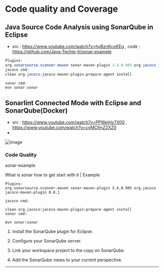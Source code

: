 # Code quality and Coverage

## Java Source Code Analysis using SonarQube in Eclipse 
- src : https://www.youtube.com/watch?v=hyBznKcoKEg  , code : https://github.com/Java-Techie-jt/sonar-example
```java
Plugins:
org.sonarsource.scanner.maven sonar-maven-plugin 3.4.0.905 org.jacoco jacoco-maven-plugin 0.8.1
jacoco cmd:
clean org.jacoco:jacoco-maven-plugin:prepare-agent install

sonar cmd:
mvn sonar:sonar
```

## Sonarlint Connected Mode with Eclipse and SonarQube(Docker) 
 - src : https://www.youtube.com/watch?v=PPWeiHz7X00 , https://www.youtube.com/watch?v=cvMCfmZ2XZ0
 - 
![image](https://user-images.githubusercontent.com/69948118/178614858-7f2a1076-dfcc-4388-8b0f-50b6c220636c.png)

### Code Quality 

sonar-example

What is sonar how to get start with it | Example
```
Plugins:
org.sonarsource.scanner.maven sonar-maven-plugin 3.4.0.905 org.jacoco jacoco-maven-plugin 0.8.1

jacoco cmd:

clean org.jacoco:jacoco-maven-plugin:prepare-agent install
sonar cmd:

mvn sonar:sonar

```

1.  Install the SonarQube plugin for Eclipse.

2.  Configure your SonarQube server.

3.  Link your workspace project to the copy on SonarQube.

4.  Add the SonarQube views to your current perspective.

---


